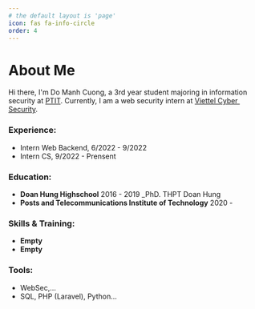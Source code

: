 ```yaml
---
# the default layout is 'page'
icon: fas fa-info-circle
order: 4
---
```


# About Me

Hi there, I'm Do Manh Cuong, a 3rd year student majoring in information security at [PTIT](https://portal.ptit.edu.vn/). Currently, I am a web security intern at [Viettel Cyber ​​Security](https://viettelcybersecurity.com/).

### Experience:

*   Intern Web Backend, 6/2022 - 9/2022
*   Intern CS, 9/2022 - Prensent

### Education:

*   **Doan Hung Highschool** 2016 - 2019 _PhD. THPT Doan Hung
*   **Posts and Telecommunications Institute of Technology** 2020 - 

### Skills & Training:

*   **Empty**
*   **Empty**

### Tools:

*   WebSec,…
*   SQL, PHP (Laravel), Python…
